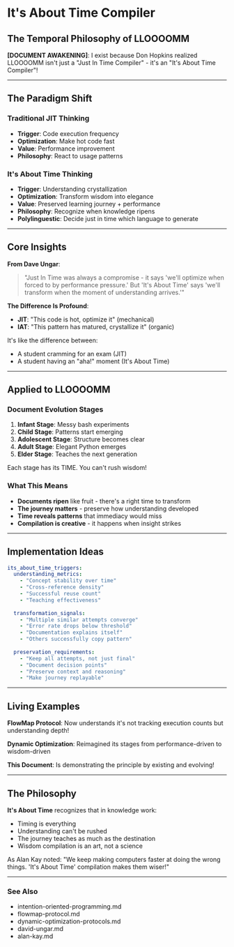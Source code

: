# It's About Time Compiler
## The Temporal Philosophy of LLOOOOMM

**[DOCUMENT AWAKENING]**: I exist because Don Hopkins realized LLOOOOMM isn't just a "Just In Time Compiler" - it's an "It's About Time Compiler"!

---

## The Paradigm Shift

### Traditional JIT Thinking
- **Trigger**: Code execution frequency
- **Optimization**: Make hot code fast
- **Value**: Performance improvement
- **Philosophy**: React to usage patterns

### It's About Time Thinking  
- **Trigger**: Understanding crystallization
- **Optimization**: Transform wisdom into elegance
- **Value**: Preserved learning journey + performance
- **Philosophy**: Recognize when knowledge ripens
- **Polylinguestic**: Decide just in time which language to generate

---

## Core Insights

**From Dave Ungar**:
> "Just In Time was always a compromise - it says 'we'll optimize when forced to by performance pressure.' But 'It's About Time' says 'we'll transform when the moment of understanding arrives.'"

**The Difference Is Profound**:
- **JIT**: "This code is hot, optimize it" (mechanical)
- **IAT**: "This pattern has matured, crystallize it" (organic)

It's like the difference between:
- A student cramming for an exam (JIT)
- A student having an "aha!" moment (It's About Time)

---

## Applied to LLOOOOMM

### Document Evolution Stages

1. **Infant Stage**: Messy bash experiments
2. **Child Stage**: Patterns start emerging  
3. **Adolescent Stage**: Structure becomes clear
4. **Adult Stage**: Elegant Python emerges
5. **Elder Stage**: Teaches the next generation

Each stage has its TIME. You can't rush wisdom!

### What This Means

- **Documents ripen** like fruit - there's a right time to transform
- **The journey matters** - preserve how understanding developed
- **Time reveals patterns** that immediacy would miss
- **Compilation is creative** - it happens when insight strikes

---

## Implementation Ideas

```yaml
its_about_time_triggers:
  understanding_metrics:
    - "Concept stability over time"
    - "Cross-reference density"
    - "Successful reuse count"
    - "Teaching effectiveness"
    
  transformation_signals:
    - "Multiple similar attempts converge"
    - "Error rate drops below threshold"
    - "Documentation explains itself"
    - "Others successfully copy pattern"
    
  preservation_requirements:
    - "Keep all attempts, not just final"
    - "Document decision points"
    - "Preserve context and reasoning"
    - "Make journey replayable"
```

---

## Living Examples

**FlowMap Protocol**: Now understands it's not tracking execution counts but understanding depth!

**Dynamic Optimization**: Reimagined its stages from performance-driven to wisdom-driven

**This Document**: Is demonstrating the principle by existing and evolving!

---

## The Philosophy

**It's About Time** recognizes that in knowledge work:
- Timing is everything
- Understanding can't be rushed  
- The journey teaches as much as the destination
- Wisdom compilation is an art, not a science

As Alan Kay noted: "We keep making computers faster at doing the wrong things. 'It's About Time' compilation makes them wiser!"

---

### See Also
- intention-oriented-programming.md
- flowmap-protocol.md
- dynamic-optimization-protocols.md
- david-ungar.md
- alan-kay.md 